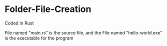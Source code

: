 # Folder-File-Creation

Coded in Rust

File named "main.rs" is the source file, and the File named "hello-world.exe" is the executable for the program

